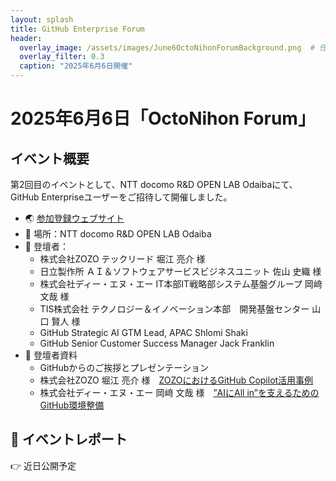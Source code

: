 ```yaml
---
layout: splash
title: GitHub Enterprise Forum
header:
  overlay_image: /assets/images/June6OctoNihonForumBackground.png  # 任意の背景画像
  overlay_filter: 0.3
  caption: "2025年6月6日開催"
---
```


# 2025年6月6日「OctoNihon Forum」

## イベント概要

第2回目のイベントとして、NTT docomo R&D OPEN LAB Odaibaにて、GitHub Enterpriseユーザーをご招待して開催しました。
- 🌏 [参加登録ウェブサイト](https://github.registration.goldcast.io/events/ce987497-9c4b-4786-8f1a-e0c64837ac8d)
- 📍 場所：NTT docomo R&D OPEN LAB Odaiba
- 👥 登壇者：
  - 株式会社ZOZO テックリード 堀江 亮介 様
  - 日立製作所 ＡＩ＆ソフトウェアサービスビジネスユニット 佐山 史織 様
  - 株式会社ディー・エヌ・エー IT本部IT戦略部システム基盤グループ 岡﨑 文哉 様
  - TIS株式会社 テクノロジー＆イノベーション本部　開発基盤センター 山口 賢人 様
  - GitHub Strategic AI GTM Lead, APAC Shlomi Shaki
  - GitHub Senior Customer Success Manager Jack Franklin
- 📄 登壇者資料
  - GitHubからのご挨拶とプレゼンテーション
  - 株式会社ZOZO 堀江 亮介 様　[ZOZOにおけるGitHub Copilot活用事例](https://speakerdeck.com/horie1024/github-copilot-use-cases-at-zozo)
  - 株式会社ディー・エヌ・エー 岡﨑 文哉 様　[”AIにAll in”を支えるためのGitHub環境整備](https://www.docswell.com/s/2119490360/ZMXD76-2025-06-06-132038)

## 📝 イベントレポート

👉 近日公開予定
